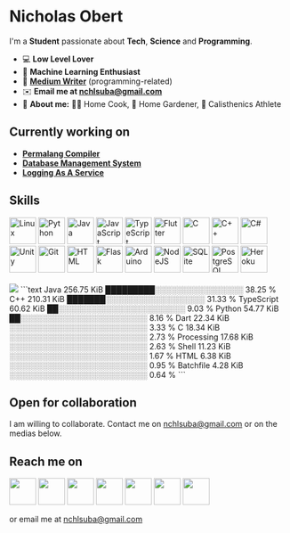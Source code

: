 # **Nicholas Obert**
I'm a **Student** passionate about **Tech**, **Science** and **Programming**.

* 💻 **Low Level Lover**
* 🧠 **Machine Learning Enthusiast**
* 📖 [**Medium Writer**][medium] (programming-related)
* ✉️ **Email me at nchlsuba@gmail.com**
* 👦 **About me:** 👨‍🍳 Home Cook, 🌱 Home Gardener, 💪 Calisthenics Athlete

## Currently working on
* [**Permalang Compiler**](https://github.com/nic-obert/permalang)
* [**Database Management System**](https://github.com/nic-obert/nodedb)
* [**Logging As A Service**](https://github.com/nic-obert/laas)

## Skills
<span>
  <img src="https://api.iconify.design/logos:linux-tux.svg" alt="Linux" width=48 height=48>
  <img src="https://api.iconify.design/logos:python.svg" alt="Python" width=48 height=48>
  <img src="https://api.iconify.design/logos:java.svg" alt="Java" width=48 height=48>
  <img src="https://api.iconify.design/logos:javascript.svg" alt="JavaScript" width=48 height=48>
  <img src="https://api.iconify.design/logos-typescript-icon.svg" alt="TypeScript" width=48 height=48>
  <img src="https://api.iconify.design/logos:flutter.svg" alt="Flutter" width=48 height=48>
  <img src="https://api.iconify.design/logos:c.svg" alt="C" width=48 height=48>
  <img src="https://api.iconify.design/logos:c-plusplus.svg" alt="C++" width=48 height=48>
  <img src="https://api.iconify.design/logos:c-sharp.svg" alt="C#" width=48 height=48>
  <img src="https://api.iconify.design/logos:unity.svg" alt="Unity" width=48 height=48>
  <img src="https://api.iconify.design/logos:git-icon.svg" alt="Git" width=48 height=48>
  <img src="https://api.iconify.design/vscode-icons:file-type-html.svg" alt="HTML" width=48 height=48>
  <img src="https://api.iconify.design/logos:flask.svg" alt="Flask" width=48 height=48>
  <img src="https://api.iconify.design/vscode-icons:file-type-arduino.svg" alt="Arduino" width=48 height=48>
  <img src="https://api.iconify.design/logos:nodejs.svg" alt="NodeJS" width=48 height=48>
  <img src="https://api.iconify.design/vscode-icons:file-type-sqlite.svg" alt="SQLite" width=48 height=48>
  <img src="https://api.iconify.design/logos:postgresql.svg" alt="PostgreSQL" width=48 height=48>
  <img src="https://api.iconify.design/logos:heroku-icon.svg" alt="Heroku" width=48 height=48>
</span>

<br>
<br>

<span>
  <img src="https://github-readme-stats.vercel.app/api/top-langs/?username=nic-obert&langs_count=7">
  <!--START_SECTION:top_language-->
```text
Java         256.75 KiB █████████░░░░░░░░░░░░░░░░   38.25 %
C++          210.31 KiB ███████░░░░░░░░░░░░░░░░░░   31.33 %
TypeScript    60.62 KiB ██░░░░░░░░░░░░░░░░░░░░░░░    9.03 %
Python        54.77 KiB ██░░░░░░░░░░░░░░░░░░░░░░░    8.16 %
Dart          22.34 KiB ░░░░░░░░░░░░░░░░░░░░░░░░░    3.33 %
C             18.34 KiB ░░░░░░░░░░░░░░░░░░░░░░░░░    2.73 %
Processing    17.68 KiB ░░░░░░░░░░░░░░░░░░░░░░░░░    2.63 %
Shell         11.23 KiB ░░░░░░░░░░░░░░░░░░░░░░░░░    1.67 %
HTML           6.38 KiB ░░░░░░░░░░░░░░░░░░░░░░░░░    0.95 %
Batchfile      4.28 KiB ░░░░░░░░░░░░░░░░░░░░░░░░░    0.64 %
```
<!--END_SECTION:top_language-->
</span> 
  
<!-- <img src="" alt="" width=48 height=48> -->

## Open for collaboration
I am willing to collaborate. Contact me on nchlsuba@gmail.com or on the medias below.

## Reach me on

[<img src="https://camo.githubusercontent.com/a583b5ce3b463c784cb87592b3da7b9b9d014d7a16adfff04b91cb1452ae4ca2/68747470733a2f2f6564656e742e6769746875622e696f2f537570657254696e7949636f6e732f696d616765732f7376672f6d656469756d2e737667" width=48 height=48>][medium]
[<img src="https://api.iconify.design/akar-icons:stack-overflow-fill.svg?color=orange" width=48 height=48>][stackoverflow]
[<img src="https://api.iconify.design/logos:reddit-icon.svg" width=48 height=48>][reddit]
[<img src="https://api.iconify.design/bx:bxl-quora.svg?color=red" width=48 height=48>][quora]
[<img src="https://api.iconify.design/logos:telegram.svg" width=48 height=48>][telegram]
[<img src="https://api.iconify.design/logos:skype.svg" width=48 height=48>][skype]
[<img src="https://api.iconify.design/logos:discord-icon.svg" width=48 height=48>][discord]

<!-- [<img src="" width=48 height=48>][] -->

[medium]: https://medium.com/@nic-obert
[stackoverflow]: https://stackoverflow.com/users/11811412/nicholas-obert
[reddit]: https://www.reddit.com/user/Obertuba
[quora]: https://www.quora.com/profile/Nicholas-Obert-2
[telegram]: https://t.me/nic_obert
[skype]: https://join.skype.com/invite/n5msanzDhNET
[discord]: https://discord.com/channels/nic#2519

or email me at nchlsuba@gmail.com
